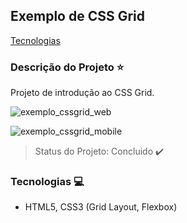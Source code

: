 ## Exemplo de CSS Grid

[Tecnologias](#tecnologias-computer)

### Descrição do Projeto :star:

Projeto de introdução ao CSS Grid.

![exemplo_cssgrid_web](https://user-images.githubusercontent.com/98993736/191182624-e6799858-250a-4763-87c9-b8d878b504b6.png)

![exemplo_cssgrid_mobile](https://user-images.githubusercontent.com/98993736/191182801-f956e40f-f686-4695-aeca-392fb3d7f013.png)

> Status do Projeto: Concluido :heavy_check_mark:

### Tecnologias :computer:

- HTML5, CSS3 (Grid Layout, Flexbox)
